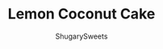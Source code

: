 ---
layout: ../../layouts/MarkdownPostLayout.astro
title: Lemon Coconut Cake
author: ShugarySweets
pubDate: 2018-12-07
description: "The very Best Lemon Coconut Cake recipe on the internet. Layers of coconut white cake (from scratch) with homemade lemon curd and cream cheese frosting. All topped with more coconut!"
image_url: https://www.shugarysweets.com/wp-content/uploads/2018/12/lemon-coconut-cake-5.jpg
tags: ["Cake","American"]
calories: 658
protein: 6
carbohydrates: 102
fats: 26
fiber: 2
ingredients: [" 5 large egg whites, room temperature"," 3/4 cup milk"," 3/4 cup unsalted butter, softened"," 1 3/4 cup granulated sugar"," 1 teaspoon vanilla extract"," 1/2 teaspoon almond extract"," 2 1/2 cup cake flour"," 1 Tablespoon baking powder"," 1/2 teaspoon kosher salt"," 1 cup shredded, sweetened coconut","1/2 cup unsalted butter, softened ","2 packages (8 ounce each) cream cheese, softened","6 cups powdered sugar","1/4 cup heavy cream","1 teaspoon vanilla extract","2 cups shredded, sweetened coconut","2 cups lemon curd"]
serves: 16
time: "1 hour 16 minutes"
prepTime: "20 minutes"
instructions: ["Whisk together the egg whites and 1/4 cup of the milk in a small bowl until slightly combined. Set aside.","In a mixing bowl, beat butter, sugar, vanilla and almond extracts for 2 minutes on medium speed, scraping down the sides of the bowl as needed. Add in dry ingredients and mix until combined. Beat in egg white mixture until fully blended. Add in remaining milk and beat for 3-4 minutes, scraping down the sides of the bowl. Fold in coconut.","Spray two 9-inch cake pans with baking spray. Pour batter into pans and bake in a 350 degree oven for 26-28 minutes. Remove and cool completely on wire rack.","Beat butter and cream cheese for 3-4 minutes using whisk attachment on an electric mixer. Add in powdered sugar, vanilla and heavy cream. Beat an additional 4-5 minutes, scraping down the sides of the bowl as needed.","To assemble, place one layer of cake on a cake stand. Add 1 cup lemon curd and spread over the cake. Then add a large amount of frosting to top and smooth with an offset spatula. Top with second layer of cake. Apply the second cup of lemon curd over the top. Then add frosting to entire cake. To add the coconut to the top and sides of cake, place cake stand on a baking sheet (to help catch excess coconut). Fill hand with coconut and press gently into sides of cake. Repeat until desired amount of coconut applied. ENJOY!"]
nutrition: ["658 calories","102 grams carbohydrates","88 milligrams cholesterol","26 grams fat","2 grams fiber","6 grams protein","18 grams saturated fat","282 milligrams sodium","82 grams sugar","0 grams trans fat","7 grams unsaturated fat"]
---